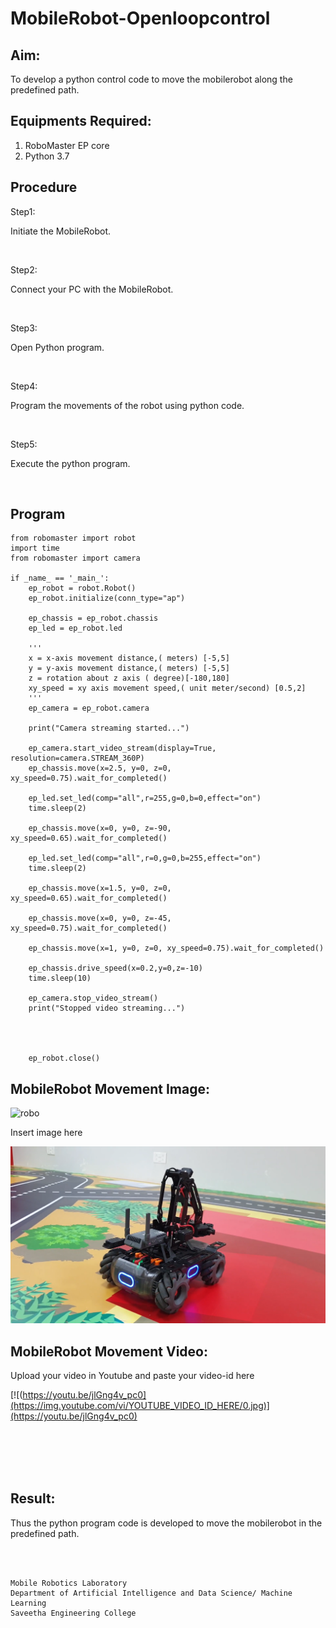 # MobileRobot-Openloopcontrol
## Aim:

To develop a python control code to move the mobilerobot along the predefined path.

## Equipments Required:
1. RoboMaster EP core
2. Python 3.7

## Procedure

Step1:

 Initiate the MobileRobot. 


<br/>

Step2:

Connect your PC with the MobileRobot.


<br/>

Step3:

Open Python program.


<br/>

Step4:

Program the movements of the robot using python code.

<br/>

Step5:

 Execute the python program.


<br/>

## Program
```
from robomaster import robot
import time
from robomaster import camera

if _name_ == '_main_':
    ep_robot = robot.Robot()
    ep_robot.initialize(conn_type="ap")

    ep_chassis = ep_robot.chassis
    ep_led = ep_robot.led

    '''
    x = x-axis movement distance,( meters) [-5,5]
    y = y-axis movement distance,( meters) [-5,5]
    z = rotation about z axis ( degree)[-180,180]
    xy_speed = xy axis movement speed,( unit meter/second) [0.5,2]
    '''
    ep_camera = ep_robot.camera

    print("Camera streaming started...")

    ep_camera.start_video_stream(display=True, resolution=camera.STREAM_360P)  
    ep_chassis.move(x=2.5, y=0, z=0, xy_speed=0.75).wait_for_completed()

    ep_led.set_led(comp="all",r=255,g=0,b=0,effect="on")
    time.sleep(2)

    ep_chassis.move(x=0, y=0, z=-90, xy_speed=0.65).wait_for_completed()

    ep_led.set_led(comp="all",r=0,g=0,b=255,effect="on")
    time.sleep(2)

    ep_chassis.move(x=1.5, y=0, z=0, xy_speed=0.65).wait_for_completed()

    ep_chassis.move(x=0, y=0, z=-45, xy_speed=0.75).wait_for_completed()

    ep_chassis.move(x=1, y=0, z=0, xy_speed=0.75).wait_for_completed()

    ep_chassis.drive_speed(x=0.2,y=0,z=-10)
    time.sleep(10)

    ep_camera.stop_video_stream()
    print("Stopped video streaming...")
    



    ep_robot.close()
```

## MobileRobot Movement Image:

![robo](./img/robomaster.png)

Insert image here

![output](img/robot.png)

## MobileRobot Movement Video:

Upload your video in Youtube and paste your video-id here

[![(https://youtu.be/jlGng4v_pc0](https://img.youtube.com/vi/YOUTUBE_VIDEO_ID_HERE/0.jpg)](https://youtu.be/jlGng4v_pc0)

<br/>
<br/>
<br/>
<br/>

## Result:
Thus the python program code is developed to move the mobilerobot in the predefined path.


<br/>
<br/>

```
Mobile Robotics Laboratory
Department of Artificial Intelligence and Data Science/ Machine Learning
Saveetha Engineering College
```
